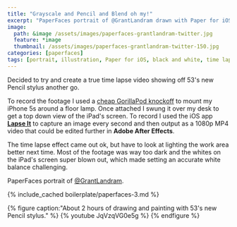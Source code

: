 ```yaml
---
title: "Grayscale and Pencil and Blend oh my!"
excerpt: "PaperFaces portrait of @GrantLandram drawn with Paper for iOS on an iPad."
image: 
  path: &image /assets/images/paperfaces-grantlandram-twitter.jpg 
  feature: *image
  thumbnail: /assets/images/paperfaces-grantlandram-twitter-150.jpg
categories: [paperfaces]
tags: [portrait, illustration, Paper for iOS, black and white, time lapse]
---
```


Decided to try and create a true time lapse video showing off 53's new Pencil stylus another go. 

To record the footage I used a [cheap GorillaPod knockoff](http://www.amazon.com/gp/product/B007NFI656/ref=as_li_ss_tl?ie=UTF8&camp=1789&creative=390957&creativeASIN=B007NFI656&linkCode=as2&tag=mademist-20) to mount my iPhone 5s around a floor lamp. Once attached I swung it over my desk to get a top down view of the iPad's screen. To record I used the iOS app [**Lapse It**](http://www.lapseit.com/) to capture an image every second and then output as a 1080p MP4 video that could be edited further in **Adobe After Effects**.

The time lapse effect came out ok, but have to look at lighting the work area better next time. Most of the footage was way too dark and the whites on the iPad's screen super blown out, which made setting an accurate white balance challenging.

PaperFaces portrait of [@GrantLandram](https://twitter.com/GrantLandram).

{% include_cached boilerplate/paperfaces-3.md %}

{% figure caption:"About 2 hours of drawing and painting with 53's new Pencil stylus." %}
{% youtube JqVzqVG0e5g %}
{% endfigure %}
